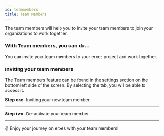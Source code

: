 ```yaml
---
id: teammembers  
title: Team Members
---
```


The team members will help you to invite your team members to join your organizations to work together. 


### With Team members, you can do...


You can invite your team members to your erxes project and work together. 



### Inviting your team members

The Team members feature can be found in the settings section on the bottom left side of the screen. By selecting the tab, you will be able to access it. 


**Step one.** Inviting your new team member

---

**Step two.** De-activate your team member

---


✌️ Enjoy your journey on erxes with your team members!  


